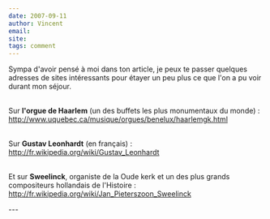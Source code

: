 ```yaml
---
date: 2007-09-11
author: Vincent
email: 
site: 
tags: comment
---
```


<p>
Sympa d'avoir pensé à moi dans ton article, je peux te passer quelques
adresses de sites intéressants pour étayer un peu plus ce que l'on a pu
voir durant mon séjour.
<br/><br/>

Sur <b>l'orgue de Haarlem</b> (un des buffets les plus monumentaux du monde) :<br/>
<a href="http://www.uquebec.ca/musique/orgues/benelux/haarlemgk.html">http://www.uquebec.ca/musique/orgues/benelux/haarlemgk.html</a>
<br/><br/>

Sur <b>Gustav Leonhardt</b> (en français) :<br/>
<a href="http://fr.wikipedia.org/wiki/Gustav_Leonhardt">http://fr.wikipedia.org/wiki/Gustav_Leonhardt</a>
<br/><br/>

Et sur <b>Sweelinck</b>, organiste de la Oude kerk et un des plus grands
compositeurs hollandais de l'Histoire :<br/>
<a href="http://fr.wikipedia.org/wiki/Jan_Pieterszoon_Sweelinck">http://fr.wikipedia.org/wiki/Jan_Pieterszoon_Sweelinck</a>
</p>
---